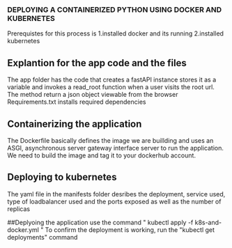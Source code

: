 ### DEPLOYING A CONTAINERIZED PYTHON USING DOCKER AND KUBERNETES
 Prerequistes for this process is
    1.installed docker and its running
    2.installed kubernetes

## Explantion for the app code and the files
The app folder has the code that creates a fastAPI instance stores it as a variable and invokes a read_root function when a user visits the root url.
The method return a json object viewable from the browser
Requirements.txt installs required dependencies

## Containerizing the application
The Dockerfile basically defines the image we are buillding and uses an ASGI, asynchronous server gateway interface server to run the application.
We need to  build the image and tag it to your dockerhub account. 

## Deploying to kubernetes
The yaml file in the manifests folder desribes the deployment, service used, type of loadbalancer used and the ports exposed as well as the number of replicas
 
##Deplyoing the application
use the command " kubectl apply  -f k8s-and-docker.yml "
To confirm the deployment is working, run the "kubectl get deployments" command

